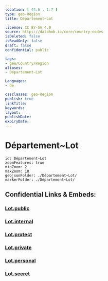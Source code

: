 ```yaml
---
location: [ 44.6 , 1.7 ] 
type: geo-Region
title: Département~Lot

license: CC BY-SA 4.0
source: https://datahub.io/core/country-codes
isDeleted: false
isReadOnly: false
draft: false
confidential: public

tags:
- geo/Country/Region
aliases:
- Département~Lot

Languages:
- de

cssclasses: geo-Region
publish: true
linkTitle: 
keywords: 
layout: 
publishDate: 
expiryDate: 
---
```


# Département~Lot

```leaflet
id: Département~Lot
zoomFeatures: true 
minZoom: 2 
maxZoom: 18
geojsonFolder: ./Département~Lot/
markerFolder: ./Département~Lot/
```


## Confidential Links & Embeds: 

### [Lot.public](/_public/\Earth\Continent\Europe\Europe~West\France\regions~France\Occitanie\departments~OccitanieLot.public.md) 

### [Lot.internal](/_internal/\Earth\Continent\Europe\Europe~West\France\regions~France\Occitanie\departments~OccitanieLot.internal.md) 

### [Lot.protect](/_protect/\Earth\Continent\Europe\Europe~West\France\regions~France\Occitanie\departments~OccitanieLot.protect.md) 

### [Lot.private](/_private/\Earth\Continent\Europe\Europe~West\France\regions~France\Occitanie\departments~OccitanieLot.private.md) 

### [Lot.personal](/_personal/\Earth\Continent\Europe\Europe~West\France\regions~France\Occitanie\departments~OccitanieLot.personal.md) 

### [Lot.secret](/_secret/\Earth\Continent\Europe\Europe~West\France\regions~France\Occitanie\departments~OccitanieLot.secret.md)

